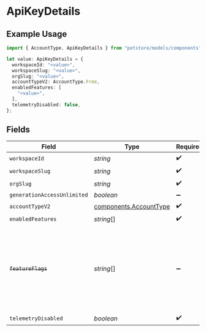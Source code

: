 # ApiKeyDetails

## Example Usage

```typescript
import { AccountType, ApiKeyDetails } from "petstore/models/components";

let value: ApiKeyDetails = {
  workspaceId: "<value>",
  workspaceSlug: "<value>",
  orgSlug: "<value>",
  accountTypeV2: AccountType.Free,
  enabledFeatures: [
    "<value>",
  ],
  telemetryDisabled: false,
};
```

## Fields

| Field                                                                                                                   | Type                                                                                                                    | Required                                                                                                                | Description                                                                                                             |
| ----------------------------------------------------------------------------------------------------------------------- | ----------------------------------------------------------------------------------------------------------------------- | ----------------------------------------------------------------------------------------------------------------------- | ----------------------------------------------------------------------------------------------------------------------- |
| `workspaceId`                                                                                                           | *string*                                                                                                                | :heavy_check_mark:                                                                                                      | N/A                                                                                                                     |
| `workspaceSlug`                                                                                                         | *string*                                                                                                                | :heavy_check_mark:                                                                                                      | N/A                                                                                                                     |
| `orgSlug`                                                                                                               | *string*                                                                                                                | :heavy_check_mark:                                                                                                      | N/A                                                                                                                     |
| `generationAccessUnlimited`                                                                                             | *boolean*                                                                                                               | :heavy_minus_sign:                                                                                                      | N/A                                                                                                                     |
| `accountTypeV2`                                                                                                         | [components.AccountType](../../models/components/accounttype.md)                                                        | :heavy_check_mark:                                                                                                      | N/A                                                                                                                     |
| `enabledFeatures`                                                                                                       | *string*[]                                                                                                              | :heavy_check_mark:                                                                                                      | N/A                                                                                                                     |
| ~~`featureFlags`~~                                                                                                      | *string*[]                                                                                                              | :heavy_minus_sign:                                                                                                      | : warning: ** DEPRECATED **: This will be removed in a future release, please migrate away from it as soon as possible. |
| `telemetryDisabled`                                                                                                     | *boolean*                                                                                                               | :heavy_check_mark:                                                                                                      | N/A                                                                                                                     |